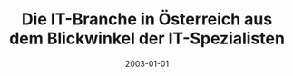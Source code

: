 ---
abstract: ''
authors:
- Omar Medani
date: '2003-01-01'
featured: false
links:
- name: Publik
  url: https://publik.tuwien.ac.at/showentry.php?ID=138151&lang=2
publication_types:
- '7'
publishDate: '2003-01-01'
title: Die IT-Branche in Österreich aus dem Blickwinkel der IT-Spezialisten
url_pdf: ''
---